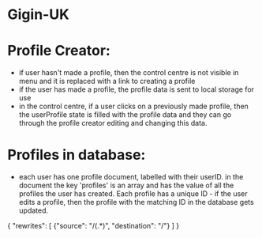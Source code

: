 # Gigin-UK

# Profile Creator: 
- if user hasn't made a profile, then the control centre is not visible in menu and it is replaced with a link to creating a profile
- if the user has made a profile, the profile data is sent to local storage for use
- in the control centre, if a user clicks on a previously made profile, then the userProfile state is filled with the profile data and they can go through the profile creator editing and changing this data.

# Profiles in database:
- each user has one profile document, labelled with their userID. in the document the key 'profiles' is an array and has the value of all the profiles the user has created. Each profile has a unique ID - if the user edits a profile, then the profile with the matching ID in the database gets updated.

{
    "rewrites": [
        {"source": "/(.*)", "destination": "/"}
    ]
}